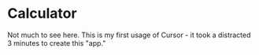 # Calculator

Not much to see here. This is my first usage of Cursor - it took a distracted 3 minutes to create this "app." 

